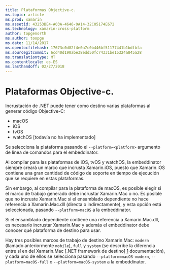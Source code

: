 ```yaml
---
title: Plataformas Objective-c.
ms.topic: article
ms.prod: xamarin
ms.assetid: 43253BE4-A03A-4646-9A14-32C05174E672
ms.technology: xamarin-cross-platform
author: topgenorth
ms.author: toopge
ms.date: 11/14/2017
ms.openlocfilehash: 17673c0d82f4e0a7c0b446bf51177441b1bdfbfa
ms.sourcegitcommit: 6cd40d190abe38edd50fc74331be15324a845a28
ms.translationtype: MT
ms.contentlocale: es-ES
ms.lasthandoff: 02/27/2018
---
```

# <a name="objective-c-platforms"></a>Plataformas Objective-c.


Incrustación de .NET puede tener como destino varias plataformas al generar código Objective-C:

* macOS
* iOS
* tvOS
* watchOS [todavía no ha implementado]

Se selecciona la plataforma pasando el `--platform=<platform>` argumento de línea de comandos para el embeddinator.

Al compilar para las plataformas de iOS, tvOS y watchOS, la embeddinator siempre creará un marco que incrusta Xamarin.iOS, puesto que Xamarin.iOS contiene una gran cantidad de código de soporte en tiempo de ejecución que se requiere en estas plataformas.

Sin embargo, al compilar para la plataforma de macOS, es posible elegir si el marco de trabajo generado debe incrustar Xamarin.Mac o no. Es posible que no incruste Xamarin.Mac si el ensamblado dependiente no hace referencia a Xamarin.Mac.dll (directa o indirectamente), y esta opción está seleccionada, pasando `--platform=macOS` a la embeddinator.

Si el ensamblado dependiente contiene una referencia a Xamarin.Mac.dll, es necesario incrustar Xamarin.Mac y además el embeddinator debe conocer qué plataforma de destino para usar.

Hay tres posibles marcos de trabajo de destino Xamarin.Mac: `modern` (llamado anteriormente `mobile`), `full` y `system` (se describe la diferencia entre sí en del Xamarin.Mac [.NET framework de destino] [ 1] documentación), y cada uno de ellos se selecciona pasando `--platform=macOS-modern`, `--platform=macOS-full` o `--platform=macOS-system` a la embeddinator.

[1]: ~/mac/platform/target-framework.md
